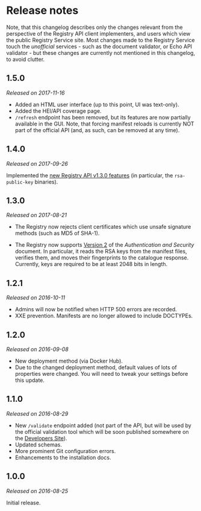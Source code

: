 Release notes
=============

Note, that this changelog describes only the changes relevant from the
perspective of the Registry API client implementers, and users which view the
public Registry Service site. Most changes made to the Registry Service touch
the *unofficial* services - such as the document validator, or Echo API
validator - but these changes are currently not mentioned in this changelog, to
avoid clutter.


1.5.0
-----

*Released on 2017-11-16*

 * Added an HTML user interface (up to this point, UI was text-only).
 * Added the HEI/API coverage page.
 * `/refresh` endpoint has been removed, but its features are now partially
   available in the GUI. Note, that forcing manifest reloads is currently NOT
   part of the official API (and, as such, can be removed at any time).


1.4.0
-----

*Released on 2017-09-26*

Implemented the [new Registry API v1.3.0
features](https://github.com/erasmus-without-paper/ewp-specs-api-registry/blob/v1.3.0/CHANGELOG.md)
(in particular, the `rsa-public-key` binaries).


1.3.0
-----

*Released on 2017-08-21*

 * The Registry now rejects client certificates which use unsafe signature
   methods (such as MD5 of SHA-1).

 * The Registry now supports
   [Version 2](https://github.com/erasmus-without-paper/ewp-specs-sec-intro/tree/stable-v2)
   of the *Authentication and Security* document. In particular, it reads the
   RSA keys from the manifest files, verifies them, and moves their
   fingerprints to the catalogue response. Currently, keys are required to be
   at least 2048 bits in length.


1.2.1
-----

*Released on 2016-10-11*

 * Admins will now be notified when HTTP 500 errors are recorded.
 * XXE prevention. Manifests are no longer allowed to include DOCTYPEs.


1.2.0
-----

*Released on 2016-09-08*

 * New deployment method (via Docker Hub).
 * Due to the changed deployment method, default values of lots of properties
   were changed. You will need to tweak your settings before this update.


1.1.0
-----

*Released on 2016-08-29*

 * New `/validate` endpoint added (not part of the API, but will be used by the
   official validation tool which will be soon published somewhere on the
   [Developers Site][develhub]).
 * Updated schemas.
 * More prominent Git configuration errors.
 * Enhancements to the installation docs.


1.0.0
-----

*Released on 2016-08-25*

Initial release.


[develhub]: http://developers.erasmuswithoutpaper.eu/
